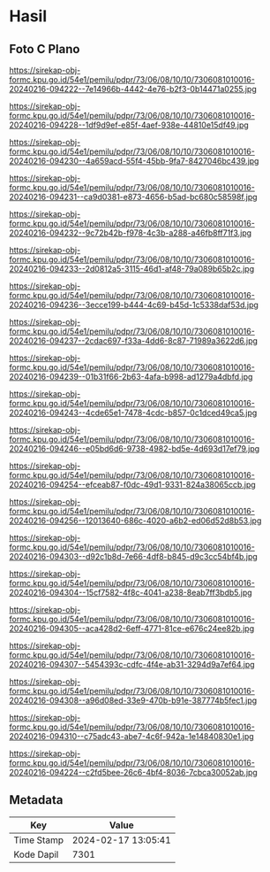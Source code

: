 # Hasil

## Foto C Plano

https://sirekap-obj-formc.kpu.go.id/54e1/pemilu/pdpr/73/06/08/10/10/7306081010016-20240216-094222--7e14966b-4442-4e76-b2f3-0b14471a0255.jpg

https://sirekap-obj-formc.kpu.go.id/54e1/pemilu/pdpr/73/06/08/10/10/7306081010016-20240216-094228--1df9d9ef-e85f-4aef-938e-44810e15df49.jpg

https://sirekap-obj-formc.kpu.go.id/54e1/pemilu/pdpr/73/06/08/10/10/7306081010016-20240216-094230--4a659acd-55f4-45bb-9fa7-8427046bc439.jpg

https://sirekap-obj-formc.kpu.go.id/54e1/pemilu/pdpr/73/06/08/10/10/7306081010016-20240216-094231--ca9d0381-e873-4656-b5ad-bc680c58598f.jpg

https://sirekap-obj-formc.kpu.go.id/54e1/pemilu/pdpr/73/06/08/10/10/7306081010016-20240216-094232--9c72b42b-f978-4c3b-a288-a46fb8ff71f3.jpg

https://sirekap-obj-formc.kpu.go.id/54e1/pemilu/pdpr/73/06/08/10/10/7306081010016-20240216-094233--2d0812a5-3115-46d1-af48-79a089b65b2c.jpg

https://sirekap-obj-formc.kpu.go.id/54e1/pemilu/pdpr/73/06/08/10/10/7306081010016-20240216-094236--3ecce199-b444-4c69-b45d-1c5338daf53d.jpg

https://sirekap-obj-formc.kpu.go.id/54e1/pemilu/pdpr/73/06/08/10/10/7306081010016-20240216-094237--2cdac697-f33a-4dd6-8c87-71989a3622d6.jpg

https://sirekap-obj-formc.kpu.go.id/54e1/pemilu/pdpr/73/06/08/10/10/7306081010016-20240216-094239--01b31f66-2b63-4afa-b998-ad1279a4dbfd.jpg

https://sirekap-obj-formc.kpu.go.id/54e1/pemilu/pdpr/73/06/08/10/10/7306081010016-20240216-094243--4cde65e1-7478-4cdc-b857-0c1dced49ca5.jpg

https://sirekap-obj-formc.kpu.go.id/54e1/pemilu/pdpr/73/06/08/10/10/7306081010016-20240216-094246--e05bd6d6-9738-4982-bd5e-4d693d17ef79.jpg

https://sirekap-obj-formc.kpu.go.id/54e1/pemilu/pdpr/73/06/08/10/10/7306081010016-20240216-094254--efceab87-f0dc-49d1-9331-824a38065ccb.jpg

https://sirekap-obj-formc.kpu.go.id/54e1/pemilu/pdpr/73/06/08/10/10/7306081010016-20240216-094256--12013640-686c-4020-a6b2-ed06d52d8b53.jpg

https://sirekap-obj-formc.kpu.go.id/54e1/pemilu/pdpr/73/06/08/10/10/7306081010016-20240216-094303--d92c1b8d-7e66-4df8-b845-d9c3cc54bf4b.jpg

https://sirekap-obj-formc.kpu.go.id/54e1/pemilu/pdpr/73/06/08/10/10/7306081010016-20240216-094304--15cf7582-4f8c-4041-a238-8eab7ff3bdb5.jpg

https://sirekap-obj-formc.kpu.go.id/54e1/pemilu/pdpr/73/06/08/10/10/7306081010016-20240216-094305--aca428d2-6eff-4771-81ce-e676c24ee82b.jpg

https://sirekap-obj-formc.kpu.go.id/54e1/pemilu/pdpr/73/06/08/10/10/7306081010016-20240216-094307--5454393c-cdfc-4f4e-ab31-3294d9a7ef64.jpg

https://sirekap-obj-formc.kpu.go.id/54e1/pemilu/pdpr/73/06/08/10/10/7306081010016-20240216-094308--a96d08ed-33e9-470b-b91e-387774b5fec1.jpg

https://sirekap-obj-formc.kpu.go.id/54e1/pemilu/pdpr/73/06/08/10/10/7306081010016-20240216-094310--c75adc43-abe7-4c6f-942a-1e14840830e1.jpg

https://sirekap-obj-formc.kpu.go.id/54e1/pemilu/pdpr/73/06/08/10/10/7306081010016-20240216-094224--c2fd5bee-26c6-4bf4-8036-7cbca30052ab.jpg


## Metadata

| Key        | Value               |
| ---------- | ------------------- |
| Time Stamp | 2024-02-17 13:05:41 |
| Kode Dapil | 7301                |



